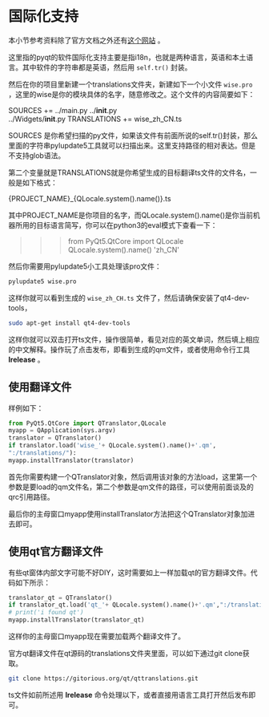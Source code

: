 # 国际化支持<a id="orgheadline45"></a>

本小节参考资料除了官方文档之外还有[这个网站](http://plashless.wordpress.com/2014/02/01/internationalizing-python-pyqt-apps/) 。

这里指的pyqt的软件国际化支持主要是指i18n，也就是两种语言，英语和本土语言。其中软件的字符串都是英语，然后用 `self.tr()` 封装。

然后在你的项目里新建一个translations文件夹，新建如下一个小文件 `wise.pro` ，这里的wise是你的模块具体的名字，随意修改之。这个文件的内容简要如下：

SOURCES += ../main.py ../__init__.py \
../Widgets/__init__.py
TRANSLATIONS += wise_zh_CN.ts

SOURCES 是你希望扫描的py文件，如果该文件有前面所说的self.tr()封装，那么里面的字符串pylupdate5工具就可以扫描出来。这里支持路径的相对表达。但是不支持glob语法。

第二个变量就是TRANSLATIONS就是你希望生成的目标翻译ts文件的文件名，一般是如下格式：

{PROJECT_NAME}_{QLocale.system().name()}.ts

其中PROJECT\_NAME是你项目的名字，而QLocale.system().name()是你当前机器所用的目标语言简写，你可以在python3的eval模式下查看一下：

>>> from PyQt5.QtCore import QLocale
>>> QLocale.system().name()
'zh_CN'

然后你需要用pylupdate5小工具处理该pro文件：

```sh
pylupdate5 wise.pro
```

这样你就可以看到生成的 `wise_zh_CH.ts` 文件了，然后请确保安装了qt4-dev-tools，

```sh
sudo apt-get install qt4-dev-tools
```

这样你就可以双击打开ts文件，操作很简单，看见对应的英文单词，然后填上相应的中文解释。操作玩了点击发布，即看到生成的qm文件，或者使用命令行工具 **lrelease** 。

## 使用翻译文件<a id="orgheadline43"></a>

样例如下：

```python
from PyQt5.QtCore import QTranslator,QLocale
myapp = QApplication(sys.argv)
translator = QTranslator()
if translator.load('wise_'+ QLocale.system().name()+'.qm',
":/translations/"):
myapp.installTranslator(translator)
```

首先你需要构建一个QTranslator对象，然后调用该对象的方法load，这里第一个参数是要load的qm文件名，第二个参数是qm文件的路径，可以使用前面谈及的qrc引用路径。

最后你的主母窗口myapp使用installTranslator方法把这个QTranslator对象加进去即可。

## 使用qt官方翻译文件<a id="orgheadline44"></a>

有些qt窗体内部文字可能不好DIY，这时需要如上一样加载qt的官方翻译文件。代码如下所示：

```python
translator_qt = QTranslator()
if translator_qt.load('qt_'+ QLocale.system().name()+'.qm',":/translations/"):
# print('i found qt')
myapp.installTranslator(translator_qt)
```

这样你的主母窗口myapp现在需要加载两个翻译文件了。

官方qt翻译文件在qt源码的translations文件夹里面，可以如下通过git clone获取。

```sh
git clone https://gitorious.org/qt/qttranslations.git
```

ts文件如前所述用 **lrelease** 命令处理以下，或者直接用语言工具打开然后发布即可。